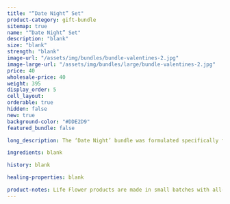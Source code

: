 ```yaml
---
title: "“Date Night” Set"
product-category: gift-bundle
sitemap: true
name: "“Date Night” Set"
description: "blank"
size: "blank"
strength: "blank"
image-url: "/assets/img/bundles/bundle-valentines-2.jpg"
image-large-url: "/assets/img/bundles/large/bundle-valentines-2.jpg"
price: 40
wholesale-price: 40
weight: 395
display_order: 5
cell_layout:
orderable: true
hidden: false
new: true
background-color: "#DDE2D9"
featured_bundle: false

long_description: The ‘Date Night’ bundle was formulated specifically for couples. Light some candles, play some music and unwind in plant magic luxury with your significant other or your own beautiful self. This kit features our Gypsy Massage Oil which makes for otherworldly couple massages and our Unconditional Love bomb, both scented with natural essential oil fragrance that stimulate and arouse the sex drive and infused with a Rose Quartz crystal to amplify feelings of unconditional love.

ingredients: blank

history: blank

healing-properties: blank

product-notes: Life Flower products are made in small batches with all-natural and boutique ingredients. Orders are processed and shipped in 7-10 business days.
---
```

